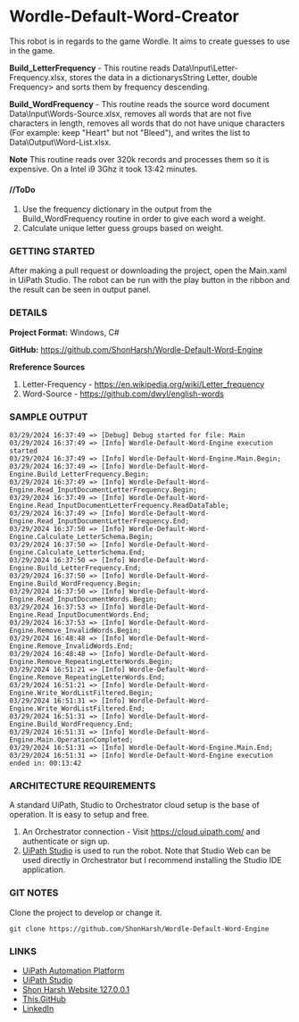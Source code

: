 # Wordle-Default-Word-Creator

This robot is in regards to the game Wordle.  It aims to create guesses to use in the game.

**Build_LetterFrequency** - This routine reads Data\Input\Letter-Frequency.xlsx, stores the data in a dictionarysString Letter, double Frequency> and sorts them by frequency descending.

**Build_WordFrequency** - This routine reads the source word document Data\Input\Words-Source.xlsx, removes all words that are not five characters in length, removes all words that do not have unique characters (For example: keep "Heart" but not "Bleed"), and writes the list to Data\Output\Word-List.xlsx.

**Note** This routine reads over 320k records and processes them so it is expensive.  On a Intel i9 3Ghz it took 13:42 minutes.

#### //ToDo
1. Use the frequency dictionary in the output from the Build_WordFrequency routine in order to give each word a weight.
1. Calculate unique letter guess groups based on weight.

### GETTING STARTED

After making a pull request or downloading the project, open the Main.xaml in UiPath Studio.  The robot can be run with the play button in the ribbon and the result can be seen in output panel.

### DETAILS

**Project Format:** Windows, C#

**GitHub:** https://github.com/ShonHarsh/Wordle-Default-Word-Engine

**Rreference Sources**
1. Letter-Frequency - https://en.wikipedia.org/wiki/Letter_frequency
1. Word-Source - https://github.com/dwyl/english-words

### SAMPLE OUTPUT

```
03/29/2024 16:37:49 => [Debug] Debug started for file: Main
03/29/2024 16:37:49 => [Info] Wordle-Default-Word-Engine execution started
03/29/2024 16:37:49 => [Info] Wordle-Default-Word-Engine.Main.Begin;
03/29/2024 16:37:49 => [Info] Wordle-Default-Word-Engine.Build_LetterFrequency.Begin;
03/29/2024 16:37:49 => [Info] Wordle-Default-Word-Engine.Read_InputDocumentLetterFrequency.Begin;
03/29/2024 16:37:49 => [Info] Wordle-Default-Word-Engine.Read_InputDocumentLetterFrequency.ReadDataTable;
03/29/2024 16:37:49 => [Info] Wordle-Default-Word-Engine.Read_InputDocumentLetterFrequency.End;
03/29/2024 16:37:50 => [Info] Wordle-Default-Word-Engine.Calculate_LetterSchema.Begin;
03/29/2024 16:37:50 => [Info] Wordle-Default-Word-Engine.Calculate_LetterSchema.End;
03/29/2024 16:37:50 => [Info] Wordle-Default-Word-Engine.Build_LetterFrequency.End;
03/29/2024 16:37:50 => [Info] Wordle-Default-Word-Engine.Build_WordFrequency.Begin;
03/29/2024 16:37:50 => [Info] Wordle-Default-Word-Engine.Read_InputDocumentWords.Begin;
03/29/2024 16:37:53 => [Info] Wordle-Default-Word-Engine.Read_InputDocumentWords.End;
03/29/2024 16:37:53 => [Info] Wordle-Default-Word-Engine.Remove_InvalidWords.Begin;
03/29/2024 16:48:48 => [Info] Wordle-Default-Word-Engine.Remove_InvalidWords.End;
03/29/2024 16:48:48 => [Info] Wordle-Default-Word-Engine.Remove_RepeatingLetterWords.Begin;
03/29/2024 16:51:21 => [Info] Wordle-Default-Word-Engine.Remove_RepeatingLetterWords.End;
03/29/2024 16:51:21 => [Info] Wordle-Default-Word-Engine.Write_WordListFiltered.Begin;
03/29/2024 16:51:31 => [Info] Wordle-Default-Word-Engine.Write_WordListFiltered.End;
03/29/2024 16:51:31 => [Info] Wordle-Default-Word-Engine.Build_WordFrequency.End;
03/29/2024 16:51:31 => [Info] Wordle-Default-Word-Engine.Main.OperationCompleted;
03/29/2024 16:51:31 => [Info] Wordle-Default-Word-Engine.Main.End;
03/29/2024 16:51:31 => [Info] Wordle-Default-Word-Engine execution ended in: 00:13:42
```

### ARCHITECTURE REQUIREMENTS

A standard UiPath, Studio to Orchestrator cloud setup is the base of operation.  It is easy to setup and free.
1. An Orchestrator connection - Visit https://cloud.uipath.com/ and authenticate or sign up.
2. [UiPath Studio](https://www.uipath.com/product/studio) is used to run the robot.  Note that Studio Web can be used directly in Orchestrator but I recommend installing the Studio IDE application.

### GIT NOTES

Clone the project to develop or change it.

`git clone https://github.com/ShonHarsh/Wordle-Default-Word-Engine`

### LINKS
- [UiPath Automation Platform](https://www.uipath.com/)
- [UiPath Studio](https://www.uipath.com/product/studio)
- [Shon Harsh Website 127.0.0.1](https://shonharsh.github.io/curriculum-vitae/index.html)
- [This.GitHub](https://github.com/shonharsh)
- [LinkedIn](https://www.linkedin.com/in/shonharsh/)
